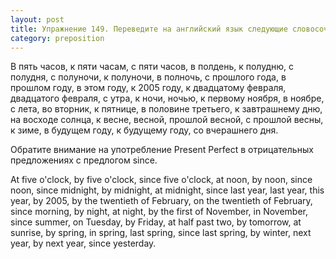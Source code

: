 ```yaml
---
layout: post
title: Упражнение 149. Переведите на английский язык следующие словосочетания.
category: preposition
---
```

<section class="question">
В пять часов, к пяти часам, с пяти часов, в полдень, к полудню, с полудня, с полуночи, к полуночи, в полночь, с прошлого года, в прошлом году, в этом году, к 2005 году, к двадцатому февраля, двадцатого февраля, с утра, к ночи, ночью, к первому ноября, в ноябре, с лета, во вторник, к пятнице, в половине третьего, к завтрашнему дню, на восходе солнца, к весне, весной, прошлой весной, с прошлой весны, к зиме, в будущем году, к будущему году, со вчерашнего дня.
<p>Обратите внимание на употребление Present Perfect в отрицательных предложениях с предлогом since. </p>
</section>

<section class="answer">
At five o'clock, by five o'clock, since five o'clock, at noon, by noon, since noon, since midnight, by midnight, at midnight, since last year, last year, this year, by 2005, by the twentieth of February, on the twentieth of February, since morning, by night, at night, by the first of November, in November, since summer, on Tuesday, by Friday, at half past two, by tomorrow, at sunrise, by spring, in spring, last spring, since last spring, by winter, next year, by next year, since yesterday.
</section>
